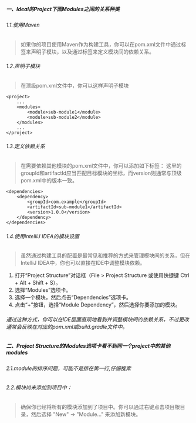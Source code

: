 ##### 一、Ideal的Project下面Modules之间的关系种类
###### 1.1.使用Maven
> 如果你的项目使用Maven作为构建工具，你可以在pom.xml文件中通过<modules>标签来声明子模块，以及通过<dependency>标签来定义模块间的依赖关系。
###### 1.2.声明子模块
> 在顶级pom.xml文件中，你可以这样声明子模块
```
<project>
    ...
    <modules>
        <module>sub-module1</module>
        <module>sub-module2</module>
    </modules>
    ...
</project>
```
###### 1.3.定义依赖关系
> 在需要依赖其他模块的pom.xml文件中，你可以添加如下<dependency>标签：
这里的groupId和artifactId应当匹配目标模块的坐标，而version则通常与顶级pom.xml中的版本一致。

```
<dependencies>
    <dependency>
        <groupId>com.example</groupId>
        <artifactId>sub-module1</artifactId>
        <version>1.0.0</version>
    </dependency>
</dependencies>
```
###### 1.4.使用IntelliJ IDEA的模块设置
> 虽然通过构建工具的配置是最常见和推荐的方式来管理模块间的关系，但在IntelliJ IDEA中，你也可以直接在IDE中调整模块依赖。
1. 打开“Project Structure”对话框（File > Project Structure 或使用快捷键 Ctrl + Alt + Shift + S）。
1. 选择“Modules”选项卡。
1. 选择一个模块，然后点击“Dependencies”选项卡。
1. 点击“+”按钮，选择“Module Dependency”，然后选择你要添加的模块。
###### 通过这种方式，你可以在IDE层面直观地看到并调整模块间的依赖关系，不过更改通常会反映在对应的pom.xml或build.gradle文件中。

##### 二、Project Structure的Modules选项卡看不到同一个project中的其他modules

###### 2.1.module的排序问题，可能不是排在第一行,仔细搜索
###### 2.2.模块尚未添加到项目中：
>确保你已经将所有的模块添加到了项目中。你可以通过右键点击项目根目录，然后选择 "New" -> "Module..." 来添加新模块。 
